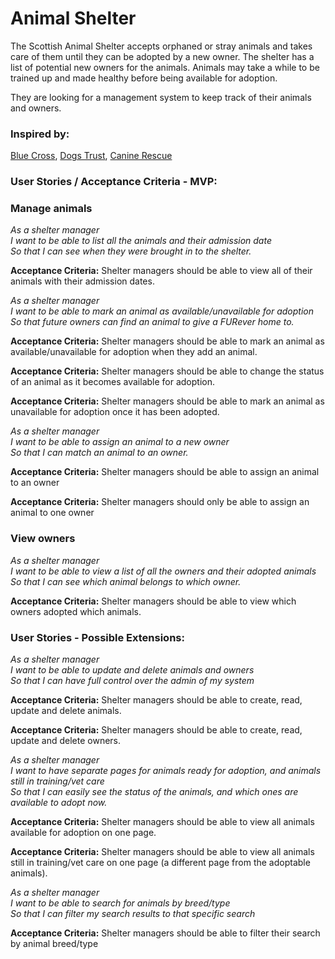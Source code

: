# Animal Shelter

The Scottish Animal Shelter accepts orphaned or stray animals and takes care of them until they can be adopted by a new owner. The shelter has a list of potential new owners for the animals. Animals may take a while to be trained up and made healthy before being available for adoption.

They are looking for a management system to keep track of their animals and owners.

### Inspired by:
[Blue Cross](http://www.bluecross.org.uk/rehome-pet),
[Dogs Trust](http://www.dogstrust.org.uk/),
[Canine Rescue](http://www.caninerescue.co.uk/)


### User Stories / Acceptance Criteria - MVP:

### Manage animals

_As a shelter manager_ <br />
_I want to be able to list all the animals and their admission date_ <br />
_So that I can see when they were brought in to the shelter._ <br />

**Acceptance Criteria:** Shelter managers should be able to view all of their animals with their admission dates.


_As a shelter manager_ <br />
_I want to be able to mark an animal as available/unavailable for adoption_ <br />
_So that future owners can find an animal to give a FURever home to._ <br />

**Acceptance Criteria:** Shelter managers should be able to mark an animal as available/unavailable for adoption when they add an animal.

**Acceptance Criteria:** Shelter managers should be able to change the status of an animal as it becomes available for adoption.

**Acceptance Criteria:** Shelter managers should be able to mark an animal as unavailable for adoption once it has been adopted.


_As a shelter manager_ <br />
_I want to be able to assign an animal to a new owner_ <br />
_So that I can match an animal to an owner._ <br />

**Acceptance Criteria:** Shelter managers should be able to assign an animal to an owner

**Acceptance Criteria:** Shelter managers should only be able to assign an animal to one owner


### View owners

_As a shelter manager_ <br />
_I want to be able to view a list of all the owners and their adopted animals_ <br />
_So that I can see which animal belongs to which owner._ <br />

**Acceptance Criteria:** Shelter managers should be able to view which owners adopted which animals.

### User Stories - Possible Extensions:

_As a shelter manager_ <br />
_I want to be able to update and delete animals and owners_ <br />
_So that I can have full control over the admin of my system_ <br />

**Acceptance Criteria:** Shelter managers should be able to create, read, update and delete animals.

**Acceptance Criteria:** Shelter managers should be able to create, read, update and delete owners.


_As a shelter manager_ <br />
_I want to have separate pages for animals ready for adoption, and animals still in training/vet care_ <br />
_So that I can easily see the status of the animals, and which ones are available to adopt now._ <br />

**Acceptance Criteria:** Shelter managers should be able to view all animals available for adoption on one page.

**Acceptance Criteria:** Shelter managers should be able to view all animals still in training/vet care on one page (a different page from the adoptable animals).


_As a shelter manager_ <br />
_I want to be able to search for animals by breed/type_ <br />
_So that I can filter my search results to that specific search_ <br />

**Acceptance Criteria:** Shelter managers should be able to filter their search by animal breed/type
